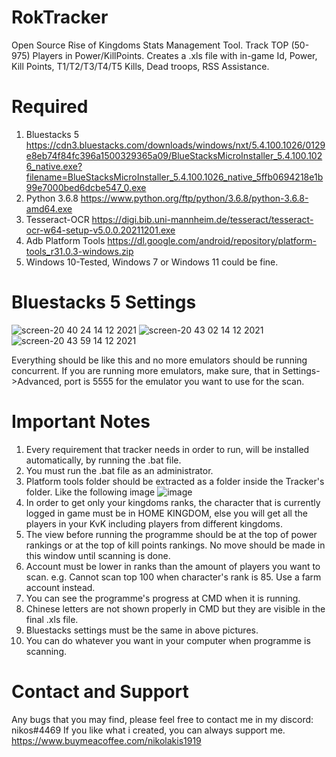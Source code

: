 # RokTracker
Open Source Rise of Kingdoms Stats Management Tool. Track TOP (50-975) Players in Power/KillPoints. Creates a .xls file with in-game Id, Power, Kill Points, T1/T2/T3/T4/T5 Kills, Dead troops, RSS Assistance.

# Required
1. Bluestacks 5
https://cdn3.bluestacks.com/downloads/windows/nxt/5.4.100.1026/0129e8eb74f84fc396a1500329365a09/BlueStacksMicroInstaller_5.4.100.1026_native.exe?filename=BlueStacksMicroInstaller_5.4.100.1026_native_5ffb0694218e1b99e7000bed6dcbe547_0.exe
2. Python 3.6.8 https://www.python.org/ftp/python/3.6.8/python-3.6.8-amd64.exe
3. Tesseract-OCR https://digi.bib.uni-mannheim.de/tesseract/tesseract-ocr-w64-setup-v5.0.0.20211201.exe
4. Adb Platform Tools https://dl.google.com/android/repository/platform-tools_r31.0.3-windows.zip
5. Windows 10-Tested, Windows 7 or Windows 11 could be fine.

# Bluestacks 5 Settings
![screen-20 40 24 14 12 2021](https://user-images.githubusercontent.com/96141261/146060069-d0c138e6-a083-4add-96a3-9b3d41f27420.png)
![screen-20 43 02 14 12 2021](https://user-images.githubusercontent.com/96141261/146060189-acc8cba8-5f06-4f1d-8cfe-d9aaf03344b8.png)
![screen-20 43 59 14 12 2021](https://user-images.githubusercontent.com/96141261/146060299-01dc3881-44a3-4a5f-97f8-b220bdda52d5.png)

Everything should be like this and no more emulators should be running concurrent. If you are running more emulators, make sure, that in Settings->Advanced, port is 5555 for the emulator you want to use for the scan.

# Important Notes
1. Every requirement that tracker needs in order to run, will be installed automatically, by running the .bat file.
2. You must run the .bat file as an administrator.
3. Platform tools folder should be extracted as a folder inside the Tracker's folder. Like the following image
![image](https://user-images.githubusercontent.com/96141261/146061510-8c39bc59-f8d2-4644-b005-3ce43d29a6cb.png)
4. In order to get only your kingdoms ranks, the character that is currently logged in game must be in HOME KINGDOM, else you will get all the players in your KvK including players from different kingdoms.
5. The view before running the programme should be at the top of power rankings or at the top of kill points rankings. No move should be made in this window until scanning is done.
6. Account must be lower in ranks than the amount of players you want to scan. e.g. Cannot scan top 100 when character's rank is 85. Use a farm account instead.
7. You can see the programme's progress at CMD when it is running.
8. Chinese letters are not shown properly in CMD but they are visible in the final .xls file.
9. Bluestacks settings must be the same in above pictures.
10. You can do whatever you want in your computer when programme is scanning.

# Contact and Support
Any bugs that you may find, please feel free to contact me in my discord: nikos#4469
If you like what i created, you can always support me. https://www.buymeacoffee.com/nikolakis1919
